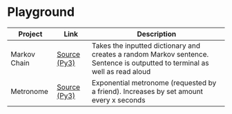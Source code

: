 # Playground

| Project | Link | Description |
| - | - | - |
| Markov Chain | [Source (Py3)](https://github.com/cyclawps52/Playground/blob/master/Markov/markov.py) | Takes the inputted dictionary and creates a random Markov sentence. Sentence is outputted to terminal as well as read aloud |
| Metronome | [Source (Py3)](https://github.com/cyclawps52/Playground/blob/master/Metrenome/metronome.py) | Exponential metronome (requested by a friend). Increases by set amount every x seconds |